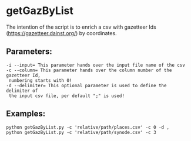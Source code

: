 # getGazByList

The intention of the script is to enrich a csv with gazetteer Ids
(https://gazetteer.dainst.org/) by coordinates.

## Parameters:
```
-i --input= This parameter hands over the input file name of the csv
-c --column= This parameter hands over the column number of the gazetteer Id,
 numbering starts with 0!
-d --delimiter= This optional parameter is used to define the delimiter of
 the input csv file, per default ";" is used!
 ```

## Examples:
```
python getGazByList.py -c 'relative/path/places.csv' -c 0 -d ,
python getGazByList.py -c 'relative/path/synode.csv' -c 3
```
